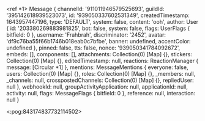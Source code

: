 <!-- Standard Message Object -->

<ref *1> Message {
  channelId: '911011946579525693',
  guildId: '395142618939523073',
  id: '939050337602531349',
  createdTimestamp: 1643957447196,
  type: 'DEFAULT',
  system: false,
  content: 'ooh',
  author: User {
    id: '203380269883981825',
    bot: false,
    system: false,
    flags: UserFlags { bitfield: 0 },
    username: 'Frahbrah',
    discriminator: '2452',
    avatar: 'df9c76ba55f66b1746b018eab0c7bfbe',
    banner: undefined,
    accentColor: undefined
  },
  pinned: false,
  tts: false,
  nonce: '939050341784092672',
  embeds: [],
  components: [],
  attachments: Collection(0) [Map] {},
  stickers: Collection(0) [Map] {},
  editedTimestamp: null,
  reactions: ReactionManager { message: [Circular *1] },
  mentions: MessageMentions {
    everyone: false,
    users: Collection(0) [Map] {},
    roles: Collection(0) [Map] {},
    _members: null,
    _channels: null,
    crosspostedChannels: Collection(0) [Map] {},
    repliedUser: null
  },
  webhookId: null,
  groupActivityApplication: null,
  applicationId: null,
  activity: null,
  flags: MessageFlags { bitfield: 0 },
  reference: null,
  interaction: null
}

<!-- Custom Discord Emoji -->

<:pog:843174837732114502>